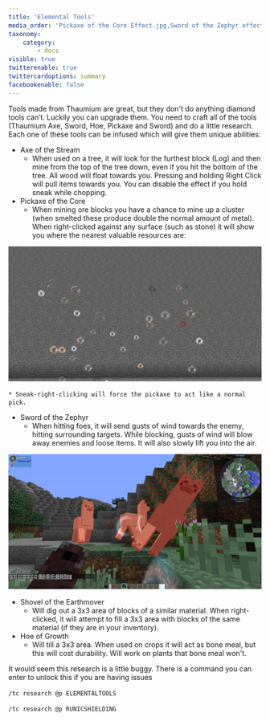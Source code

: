 ```yaml
---
title: 'Elemental Tools'
media_order: 'Pickaxe of the Core Effect.jpg,Sword of the Zephyr effect.jpg'
taxonomy:
    category:
        - docs
visible: true
twitterenable: true
twittercardoptions: summary
facebookenable: false
---
```


Tools made from Thaumium are great, but they don't do anything diamond tools can’t. Luckily you can upgrade them. You need to craft all of the tools (Thaumium Axe, Sword, Hoe, Pickaxe and Sword) and do a little research. Each one of these tools can be infused which will give them unique abilities:

* Axe of the Stream
	* When used on a tree, it will look for the furthest block (Log) and then mine from the top of the tree down, even if you hit the bottom of the tree. All wood will float towards you. Pressing and holding Right Click will pull items towards you. You can disable the effect if you hold sneak while chopping.
* Pickaxe of the Core
	* When mining ore blocks you have a chance to mine up a cluster (when smelted these produce double the normal amount of metal). When right-clicked against any surface (such as stone) it will show you where the nearest valuable resources are:

![](Pickaxe%20of%20the%20Core%20Effect.jpg)

	* Sneak-right-clicking will force the pickaxe to act like a normal pick.
* Sword of the Zephyr
	* When hitting foes, it will send gusts of wind towards the enemy, hitting surrounding targets. While blocking, gusts of wind will blow away enemies and loose items. It will also slowly lift you into the air.

![](Sword%20of%20the%20Zephyr%20effect.jpg)

* Shovel of the Earthmover
	* Will dig out a 3x3 area of blocks of a similar material. When right-clicked, it will attempt to fill a 3x3 area with blocks of the same material (if they are in your inventory). 
* Hoe of Growth
	* Will till a 3x3 area. When used on crops it will act as bone meal, but this will cost durability. Will work on plants that bone meal won't.

It would seem this research is a little buggy. There is a command you can enter to unlock this if you are having issues

```/tc research @p ELEMENTALTOOLS```

```/tc research @p RUNICSHIELDING```


